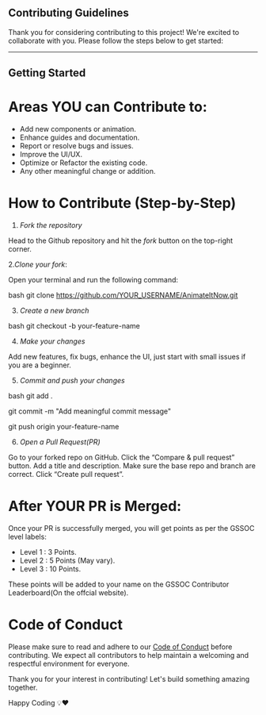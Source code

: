 ## Contributing Guidelines

Thank you for considering contributing to this project! We're excited to collaborate with you. Please follow the steps below to get started:

---

## Getting Started

# Areas YOU can Contribute to:

- Add new components or animation.
- Enhance guides and documentation.
- Report or resolve bugs and issues.
- Improve the UI/UX.
- Optimize or Refactor the existing code.
- Any other meaningful change or addition.

# How to Contribute (Step-by-Step)

1. *Fork the repository*

Head to the Github repository and hit the *fork* button on the top-right corner.


2.*Clone your fork*:

Open your terminal and run the following command:

bash
git clone https://github.com/YOUR_USERNAME/AnimateItNow.git 



3. *Create a new branch*

bash
git checkout -b your-feature-name



4. *Make your changes*

Add new features, fix bugs, enhance the UI, just start with small issues if you are a beginner.


5. *Commit and push your changes*

bash
git add .

git commit -m "Add meaningful commit message"

git push origin your-feature-name



6. *Open a Pull Request(PR)*

Go to your forked repo on GitHub.
Click the “Compare & pull request” button.
Add a title and description.
Make sure the base repo and branch are correct.
Click “Create pull request”.



# After YOUR PR is Merged:

Once your PR is successfully merged, you will get points as per the GSSOC level labels:

- Level 1 : 3 Points.
- Level 2 : 5 Points (May vary).
- Level 3 : 10 Points.

These points will be added to your name on the GSSOC Contributor Leaderboard(On the offcial website).


# Code of Conduct

Please make sure to read and adhere to our [Code of Conduct](CODE_OF_CONDUCT.md) before contributing. We expect all contributors to help maintain a welcoming and respectful environment for everyone.

Thank you for your interest in contributing! Let's build something amazing together.

Happy Coding 💡❤